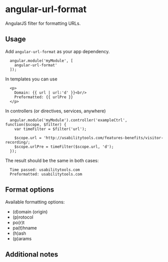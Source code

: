 angular-url-format
===================

AngularJS filter for formatting URLs.

## Usage ##
Add `angular-url-format` as your app dependency.

```
  angular.module('myModule', [
    angular-url-format'
  ]);
```

In templates you can use
```
  <p>
    Domain: {{ url | url:'d' }}<br/>
    Preformatted: {{ urlPre }}
  </p>
```

In controllers (or directives, services, anywhere)
```
  angular.module('myModule').controller('exampleCtrl', function($scope, $filter) {
    var timeFilter = $filter('url');
    
    $scope.url = 'http://usabilitytools.com/features-benefits/visitor-recording/;
    $scope.urlPre = timeFilter($scope.url, 'd');
  });
```

The result should be the same in both cases:
```
  Time passed: usabilitytools.com
  Preformatted: usabilitytools.com
```

## Format options ##
Available formatting options:
 * (d)omain (origin)
 * (p)rotocol
 * po(r)t
 * pa(t)hname
 * (h)ash
 * (p)arams

## Additional notes ##
